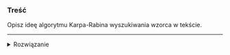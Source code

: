 ### Treść
Opisz ideę algorytmu Karpa-Rabina wyszukiwania wzorca w tekście.

------
<details><summary>Rozwiązanie</summary>
<p>
    
Z czego korzystamy:

W algorytmie korzystamy z tzw. rolling hashes, każdy podnapis będzie miał swoją unikatową wartość

Weźmy przykładowe haszowanie ![](https://i.imgur.com/ZewP6db.png).

Ustalmy a = 31, oraz mapowanie c=[a: 1, b: 2, c: 3, d: 4, ...]

Wtedy dla przykładowego napisu "abc" dostaniemy taką wartość:

![](https://i.imgur.com/suVc5Pv.png)

Idea:

Dla danego wzorca P liczymy hash H.

Przechodzimy po kolejnych podnapisach naszego napisu S i sprawdzamy, czy H(P) = H(podnapis).

Algorytm jest wydajny, ponieważ nie musimy liczyć hashy podnapisów od nowa.

Przykład dla sposobu obliczania rolling hashes, który podałem powyżej.

![](https://i.imgur.com/ffTRqHq.png)
